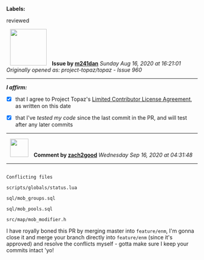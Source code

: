 **Labels:**

reviewed



<a href="https://github.com/m241dan"><img src="https://avatars3.githubusercontent.com/u/3581401?v=4" width="96" height="96" hspace="10"></img></a> **Issue by [m241dan](https://github.com/m241dan)**
_Sunday Aug 16, 2020 at 16:21:01_
_Originally opened as: project-topaz/topaz - Issue 960_

----

<!-- place 'x' mark between square [] brackets to affirm: -->
**_I affirm:_**
- [x] that I agree to Project Topaz's [Limited Contributor License Agreement](http://project-topaz.com/blob/release/CONTRIBUTOR_AGREEMENT.md), as written on this date
- [x] that I've _tested my code_ since the last commit in the PR, and will test after any later commits


----
<a href="https://github.com/zach2good"><img src="https://avatars3.githubusercontent.com/u/1389729?v=4" width="48" height="48" hspace="10"></img></a> **Comment by [zach2good](https://github.com/zach2good)**
_Wednesday Sep 16, 2020 at 04:31:48_

----

```
Conflicting files
scripts/globals/status.lua
sql/mob_groups.sql
sql/mob_pools.sql
src/map/mob_modifier.h
```

I have royally boned this PR by merging master into `feature/enm`, I'm gonna close it and merge your branch directly into `feature/enm` (since it's approved) and resolve the conflicts myself - gotta make sure I keep your commits intact 'yo!
